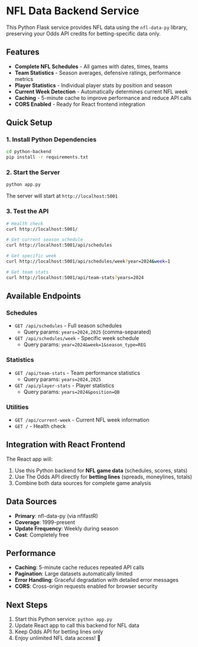 # NFL Data Backend Service

This Python Flask service provides NFL data using the `nfl-data-py` library, preserving your Odds API credits for betting-specific data only.

## Features

- **Complete NFL Schedules** - All games with dates, times, teams
- **Team Statistics** - Season averages, defensive ratings, performance metrics  
- **Player Statistics** - Individual player stats by position and season
- **Current Week Detection** - Automatically determines current NFL week
- **Caching** - 5-minute cache to improve performance and reduce API calls
- **CORS Enabled** - Ready for React frontend integration

## Quick Setup

### 1. Install Python Dependencies
```bash
cd python-backend
pip install -r requirements.txt
```

### 2. Start the Server
```bash
python app.py
```

The server will start at `http://localhost:5001`

### 3. Test the API
```bash
# Health check
curl http://localhost:5001/

# Get current season schedule
curl http://localhost:5001/api/schedules

# Get specific week
curl http://localhost:5001/api/schedules/week?year=2024&week=1

# Get team stats
curl http://localhost:5001/api/team-stats?years=2024
```

## Available Endpoints

### Schedules
- `GET /api/schedules` - Full season schedules
  - Query params: `years=2024,2025` (comma-separated)
- `GET /api/schedules/week` - Specific week schedule
  - Query params: `year=2024&week=1&season_type=REG`

### Statistics  
- `GET /api/team-stats` - Team performance statistics
  - Query params: `years=2024,2025`
- `GET /api/player-stats` - Player statistics
  - Query params: `years=2024&position=QB`

### Utilities
- `GET /api/current-week` - Current NFL week information
- `GET /` - Health check

## Integration with React Frontend

The React app will:
1. Use this Python backend for **NFL game data** (schedules, scores, stats)
2. Use The Odds API directly for **betting lines** (spreads, moneylines, totals)
3. Combine both data sources for complete game analysis

## Data Sources

- **Primary**: nfl-data-py (via nflfastR)
- **Coverage**: 1999-present
- **Update Frequency**: Weekly during season
- **Cost**: Completely free

## Performance

- **Caching**: 5-minute cache reduces repeated API calls
- **Pagination**: Large datasets automatically limited 
- **Error Handling**: Graceful degradation with detailed error messages
- **CORS**: Cross-origin requests enabled for browser security

## Next Steps

1. Start this Python service: `python app.py`
2. Update React app to call this backend for NFL data
3. Keep Odds API for betting lines only
4. Enjoy unlimited NFL data access! 🏈